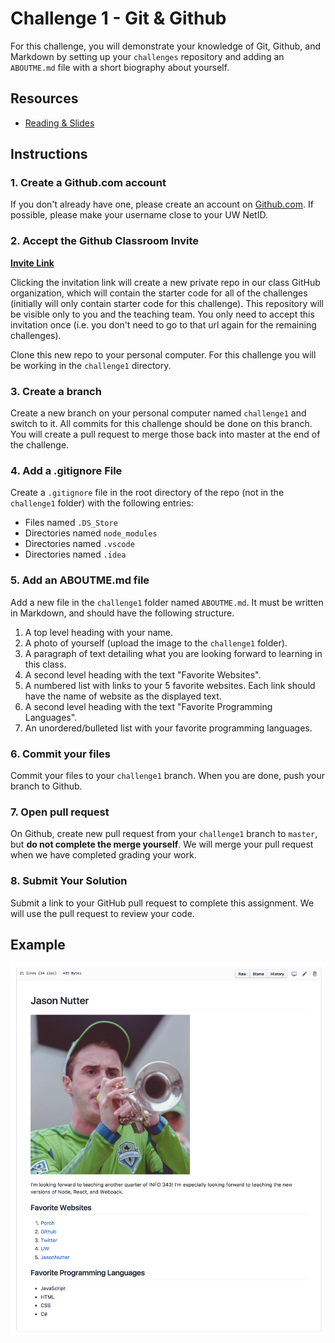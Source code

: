 # Challenge 1 - Git & Github

For this challenge, you will demonstrate your knowledge of Git, Github, and Markdown by setting up your `challenges` repository and adding an `ABOUTME.md` file with a short biography about yourself.

## Resources

* <a href="https://canvas.uw.edu/courses/1321470/assignments/4991091" target="_blank">Reading & Slides</a>

## Instructions

### 1. Create a Github.com account

If you don't already have one, please create an account on <a href="https://github.com" target="_blank">Github.com</a>. If possible, please make your username close to your UW NetID.

### 2. Accept the Github Classroom Invite

**<a href="https://classroom.github.com/a/uvK8a51G" target="_blank">Invite Link</a>**

Clicking the invitation link will create a new private repo in our class GitHub organization, which will contain the starter code for all of the challenges (initially will only contain starter code for this challenge). This repository will be visible only to you and the teaching team. You only need to accept this invitation once (i.e. you don't need to go to that url again for the remaining challenges).

Clone this new repo to your personal computer. For this challenge you will be working in the `challenge1` directory.

### 3. Create a branch

Create a new branch on your personal computer named `challenge1` and switch to it. All commits for this challenge should be done on this branch. You will create a pull request to merge those back into master at the end of the challenge.

### 4. Add a .gitignore File

Create a `.gitignore` file in the root directory of the repo (not in the `challenge1` folder) with the following entries:

* Files named `.DS_Store`
* Directories named `node_modules`
* Directories named `.vscode`
* Directories named `.idea`

### 5. Add an ABOUTME.md file

Add a new file in the `challenge1` folder named `ABOUTME.md`. It must be written in Markdown, and should have the following structure.

1. A top level heading with your name.
2. A photo of yourself (upload the image to the `challenge1` folder).
3. A paragraph of text detailing what you are looking forward to learning in this class.
4. A second level heading with the text "Favorite Websites".
5. A numbered list with links to your 5 favorite websites. Each link should have the name of website as the displayed text.
6. A second level heading with the text "Favorite Programming Languages".
7. An unordered/bulleted list with your favorite programming languages.

### 6. Commit your files

Commit your files to your `challenge1` branch. When you are done, push your branch to Github.

### 7. Open pull request

On Github, create new pull request from your `challenge1` branch to `master`, but **do not complete the merge yourself**. We will merge your pull request when we have completed grading your work.

### 8. Submit Your Solution

Submit a link to your GitHub pull request to complete this assignment. We will use the pull request to review your code.

## Example

![](./example.png)
